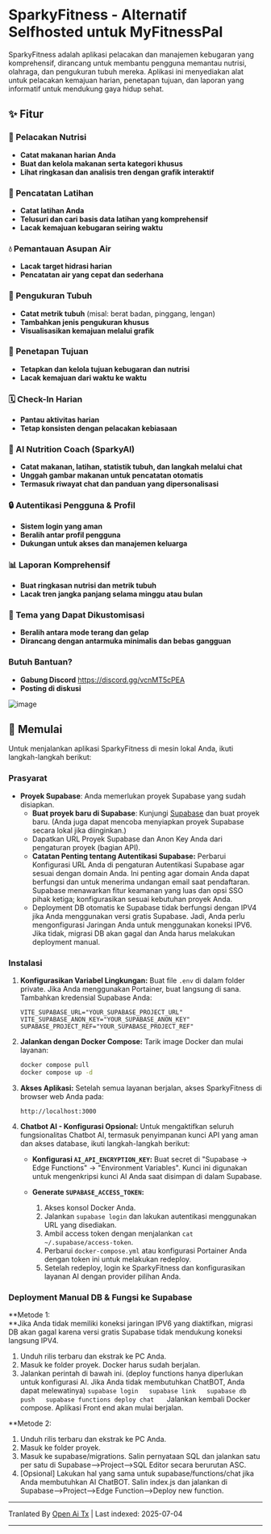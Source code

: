 # SparkyFitness - Alternatif Selfhosted untuk MyFitnessPal

SparkyFitness adalah aplikasi pelacakan dan manajemen kebugaran yang komprehensif, dirancang untuk membantu pengguna memantau nutrisi, olahraga, dan pengukuran tubuh mereka. Aplikasi ini menyediakan alat untuk pelacakan kemajuan harian, penetapan tujuan, dan laporan yang informatif untuk mendukung gaya hidup sehat.


## ✨ Fitur

### 🍎 Pelacakan Nutrisi

* **Catat makanan harian Anda**
* **Buat dan kelola makanan serta kategori khusus**
* **Lihat ringkasan dan analisis tren dengan grafik interaktif**

### 💪 Pencatatan Latihan

* **Catat latihan Anda**
* **Telusuri dan cari basis data latihan yang komprehensif**
* **Lacak kemajuan kebugaran seiring waktu**

### 💧 Pemantauan Asupan Air

* **Lacak target hidrasi harian**
* **Pencatatan air yang cepat dan sederhana**

### 📏 Pengukuran Tubuh

* **Catat metrik tubuh** (misal: berat badan, pinggang, lengan)
* **Tambahkan jenis pengukuran khusus**
* **Visualisasikan kemajuan melalui grafik**

### 🎯 Penetapan Tujuan

* **Tetapkan dan kelola tujuan kebugaran dan nutrisi**
* **Lacak kemajuan dari waktu ke waktu**

### 🗓️ Check-In Harian

* **Pantau aktivitas harian**
* **Tetap konsisten dengan pelacakan kebiasaan**

### 🤖 AI Nutrition Coach (SparkyAI)

* **Catat makanan, latihan, statistik tubuh, dan langkah melalui chat**
* **Unggah gambar makanan untuk pencatatan otomatis**
* **Termasuk riwayat chat dan panduan yang dipersonalisasi**

### 🔒 Autentikasi Pengguna & Profil

* **Sistem login yang aman**
* **Beralih antar profil pengguna**
* **Dukungan untuk akses dan manajemen keluarga**

### 📊 Laporan Komprehensif

* **Buat ringkasan nutrisi dan metrik tubuh**
* **Lacak tren jangka panjang selama minggu atau bulan**

### 🎨 Tema yang Dapat Dikustomisasi

* **Beralih antara mode terang dan gelap**
* **Dirancang dengan antarmuka minimalis dan bebas gangguan**

### Butuh Bantuan?
* **Gabung Discord**
  https://discord.gg/vcnMT5cPEA
* **Posting di diskusi**


![image](https://github.com/user-attachments/assets/ccc7f34e-a663-405f-a4d4-a9888c3197bc)


## 🚀 Memulai

Untuk menjalankan aplikasi SparkyFitness di mesin lokal Anda, ikuti langkah-langkah berikut:

### Prasyarat

*   **Proyek Supabase**: Anda memerlukan proyek Supabase yang sudah disiapkan.
    *   **Buat proyek baru di Supabase**: Kunjungi [Supabase](https://app.supabase.com/) dan buat proyek baru. (Anda juga dapat mencoba menyiapkan proyek Supabase secara lokal jika diinginkan.)
    *   Dapatkan URL Proyek Supabase dan Anon Key Anda dari pengaturan proyek (bagian API).
    *   **Catatan Penting tentang Autentikasi Supabase:** Perbarui Konfigurasi URL Anda di pengaturan Autentikasi Supabase agar sesuai dengan domain Anda. Ini penting agar domain Anda dapat berfungsi dan untuk menerima undangan email saat pendaftaran. Supabase menawarkan fitur keamanan yang luas dan opsi SSO pihak ketiga; konfigurasikan sesuai kebutuhan proyek Anda.
    *   Deployment DB otomatis ke Supabase tidak berfungsi dengan IPV4 jika Anda menggunakan versi gratis Supabase. Jadi, Anda perlu mengonfigurasi Jaringan Anda untuk menggunakan koneksi IPV6. Jika tidak, migrasi DB akan gagal dan Anda harus melakukan deployment manual.       


    

### Instalasi

1.  **Konfigurasikan Variabel Lingkungan:**
    Buat file `.env` di dalam folder private. Jika Anda menggunakan Portainer, buat langsung di sana.
    Tambahkan kredensial Supabase Anda:
    ```
    VITE_SUPABASE_URL="YOUR_SUPABASE_PROJECT_URL"
    VITE_SUPABASE_ANON_KEY="YOUR_SUPABASE_ANON_KEY"
    SUPABASE_PROJECT_REF="YOUR_SUPABASE_PROJECT_REF"    
    ```

2.  **Jalankan dengan Docker Compose:**
    Tarik image Docker dan mulai layanan:
    ```sh
    docker compose pull
    docker compose up -d
    ```

3.  **Akses Aplikasi:**
    Setelah semua layanan berjalan, akses SparkyFitness di browser web Anda pada:
    ```
    http://localhost:3000
    ```

4.  **Chatbot AI - Konfigurasi Opsional:**
    Untuk mengaktifkan seluruh fungsionalitas Chatbot AI, termasuk penyimpanan kunci API yang aman dan akses database, ikuti langkah-langkah berikut:

    *   **Konfigurasi `AI_API_ENCRYPTION_KEY`:** Buat secret di "Supabase -> Edge Functions" -> "Environment Variables". Kunci ini digunakan untuk mengenkripsi kunci AI Anda saat disimpan di dalam Supabase.

    *   **Generate `SUPABASE_ACCESS_TOKEN`:**
        1.  Akses konsol Docker Anda.
        2.  Jalankan `supabase login` dan lakukan autentikasi menggunakan URL yang disediakan.
        3.  Ambil access token dengan menjalankan `cat ~/.supabase/access-token`.
        4.  Perbarui `docker-compose.yml` atau konfigurasi Portainer Anda dengan token ini untuk melakukan redeploy.
        5.  Setelah redeploy, login ke SparkyFitness dan konfigurasikan layanan AI dengan provider pilihan Anda.
     

### Deployment Manual DB & Fungsi ke Supabase
**Metode 1:  
**Jika Anda tidak memiliki koneksi jaringan IPV6 yang diaktifkan, migrasi DB akan gagal karena versi gratis Supabase tidak mendukung koneksi langsung IPV4.

   1. Unduh rilis terbaru dan ekstrak ke PC Anda.
   2. Masuk ke folder proyek. Docker harus sudah berjalan.
   3. Jalankan perintah di bawah ini. (deploy functions hanya diperlukan untuk konfigurasi AI. Jika Anda tidak membutuhkan ChatBOT, Anda dapat melewatinya)
``
      supabase login  
      supabase link  
      supabase db push  
      supabase functions deploy chat   
``
Jalankan kembali Docker compose. Aplikasi Front end akan mulai berjalan.

**Metode 2:  
   1. Unduh rilis terbaru dan ekstrak ke PC Anda.  
   2. Masuk ke folder proyek.  
   3. Masuk ke supabase/migrations. Salin pernyataan SQL dan jalankan satu per satu di Supabase-->Project-->SQL Editor secara berurutan ASC.  
   4. [Opsional] Lakukan hal yang sama untuk supabase/functions/chat jika Anda membutuhkan AI ChatBOT. Salin index.js dan jalankan di Supabase-->Project-->Edge Function-->Deploy new function.  

---

Tranlated By [Open Ai Tx](https://github.com/OpenAiTx/OpenAiTx) | Last indexed: 2025-07-04

---